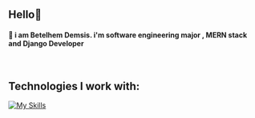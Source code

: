 ## Hello👋  
#### 🌟 i am Betelhem Demsis.   i'm software engineering major , MERN stack and Django Developer

<br>

## Technologies I work with:

[![My Skills](https://skillicons.dev/icons?i=js,ts,py,tailwind,react,nodejs,express,django,firebase,mysql,mongodb,postgres)](https://skillicons.dev)





